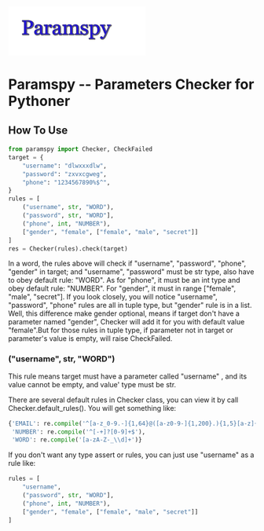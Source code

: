![alt text](./title.GIF "Title")
# Paramspy -- Parameters Checker for Pythoner

## How To Use
```Python
from paramspy import Checker, CheckFailed
target = {
    "username": "dlwxxxdlw",
    "password": "zxvxcgweg",
    "phone": "1234567890%$^",
}
rules = [
    ("username", str, "WORD"),
    ("password", str, "WORD"],
    ("phone", int, "NUMBER"),
    ["gender", "female", ["female", "male", "secret"]]
]
res = Checker(rules).check(target)
```
In a word, the rules above will check if "username", "password", "phone", "gender" in 
target; and "username", "password" must be str type, also have to obey default rule: "WORD".
As for "phone", it must be an int type and obey default rule: "NUMBER".
For "gender", it must in range ["female", "male", "secret"].
If you look closely, you will notice "username", "password", "phone" rules are all in tuple type,
but "gender" rule is in a list. Well, this difference make gender optional, means if target don't
have a parameter named "gender", Checker will add it for you with default value "female".But for 
those rules in tuple type, if parameter not in target or parameter's value is empty, will raise 
CheckFailed.

### ("username", str, "WORD") 
This rule means target must have a parameter called "username" ,
and its value cannot be empty, and value' type must be str.

There are several default rules in Checker class, you can view it
by call Checker.default_rules(). You will get something like:
```Python
{'EMAIL': re.compile('^[a-z_0-9.-]{1,64}@([a-z0-9-]{1,200}.){1,5}[a-z]{1,6}$'),
 'NUMBER': re.compile('^[-+]?[0-9]+$'),
 'WORD': re.compile('[a-zA-Z-_\\d]+')}
```
If you don't want any type assert or rules, you can just use "username" as a rule like:
```Python
rules = [
    "username",
    ("password", str, "WORD"],
    ("phone", int, "NUMBER"),
    ["gender", "female", ["female", "male", "secret"]]
]
```

